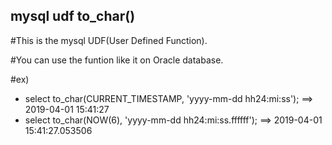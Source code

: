 ## mysql udf to_char()

#This is the mysql UDF(User Defined Function).

#You can use the funtion like it on Oracle database.

#ex) 
 - select to_char(CURRENT_TIMESTAMP, 'yyyy-mm-dd hh24:mi:ss');
   ==> 2019-04-01 15:41:27
 - select to_char(NOW(6), 'yyyy-mm-dd hh24:mi:ss.ffffff');
   ==> 2019-04-01 15:41:27.053506
